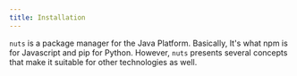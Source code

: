 ```yaml
---
title: Installation
---
```


`nuts` is a package manager for the Java Platform. Basically, It's what npm is for Javascript and pip for Python.
However, `nuts` presents several concepts that make it suitable for other technologies as well. 
